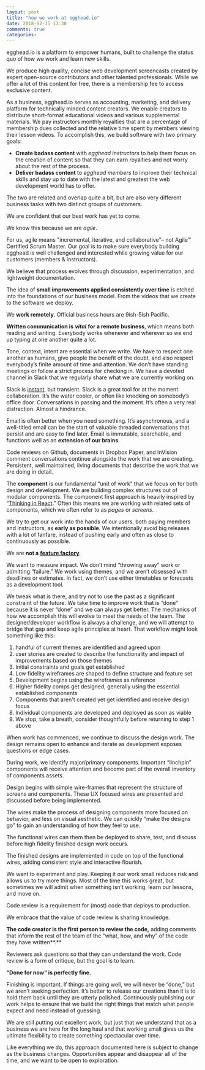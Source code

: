 ```yaml
---
layout: post
title: "how we work at egghead.io"
date: 2018-02-15 13:30
comments: true
categories: 
---
```

egghead.io is a platform to empower humans, built to challenge the status quo of how we work and learn new skills.

We produce high quality, concise web development screencasts created by expert open-source contributors and other talented professionals. While we offer a lot of this content for free, there is a membership fee to access exclusive content. 

As a business, egghead.io serves as accounting, marketing, and delivery platform for technically minded content creators. We enable creators to distribute short-format educational videos and various supplemental materials. We pay instructors monthly royalties that are a percentage of membership dues collected and the relative time spent by members viewing their lesson videos.
To accomplish this, we build software with two primary goals:


- **Create badass content** with *egghead instructors* to help them focus on the creation of content so that they can earn royalties and not worry about the rest of the process.
- **Deliver badass content** to *egghead members* to improve their technical skills and stay up to date with the latest and greatest the web development world has to offer.

The two are related and overlap quite a bit, but are also very different business tasks with two distinct groups of customers. 

We are confident that our best work has yet to come.

We know this because we are *agile*.

For us, agile means "incremental, iterative, and collaborative"– not Agile™ Certified Scrum Master. 
Our goal is to make sure everybody building egghead is well challenged and interested while growing value for our customers (members & instructors).

We believe that process evolves through discussion, experimentation, and lightweight documentation. 

The idea of **small improvements applied consistently over time** is etched into the foundations of our business model. From the videos that we create to the software we deploy.

We **work remotely**. Official business hours are 9ish-5ish Pacific. 

**Written communication is** ***vital*** **for a remote business**, which means both reading and writing. Everybody works whenever and wherever so we end up typing at one another quite a lot. 

Tone, context, intent are essential when we write. We have to respect one another as humans, give people the benefit of the doubt, and also respect everybody’s finite amount of time and attention.
We don’t have standing meetings or follow a strict process for checking in. We have a devoted channel in Slack that we regularly share what we are currently working on.

Slack is [instant](https://m.signalvnoise.com/is-group-chat-making-you-sweat-744659addf7d), but transient. Slack is a great tool for at the moment collaboration. It’s the water cooler, or often like knocking on somebody’s office door. Conversations in passing and the moment. It’s often a very real distraction. Almost a hindrance.

Email is often better when you need something. It’s asynchronous, and a well-titled email can be the start of valuable threaded conversations that persist and are easy to find later. Email is immutable, searchable, and functions well as an **extension of our brains**.

Code reviews on Github, documents in Dropbox Paper, and InVision comment conversations continue alongside the work that we are creating. Persistent, well maintained, living documents that describe the work that we are doing in detail. 

The **component** is our fundamental “unit of work” that we focus on for both design and development. We are building complex structures out of modular components. The component first approach is heavily inspired by “[Thinking in React](https://facebook.github.io/react/docs/thinking-in-react.html).” Often this means we are working with related sets of components, which we often refer to as *pages* or *screens*.

We try to get our work into the hands of our users, both paying members and instructors, as **early as possible**. We intentionally avoid big releases with a lot of fanfare, instead of pushing early and often as close to continuously as possible. 

We are **not a** [**feature factory**](https://hackernoon.com/12-signs-youre-working-in-a-feature-factory-44a5b938d6a2#.8pwdwur1t). 

We want to measure impact. We don’t mind “throwing away” work or admitting “failure.” We work using themes, and we aren’t obsessed with deadlines or estimates. In fact, we don’t use either timetables or forecasts as a development tool.

We tweak what is there, and try not to use the past as a significant constraint of the future. We take time to improve work that is “done” because it is never “done” and we can always get better.
The mechanics of how we accomplish this will evolve to meet the needs of the team. The designer/developer workflow is always a challenge, and we will attempt to bridge that gap and keep agile principles at heart. That workflow might look something like this:


1. handful of current themes are identified and agreed upon
2. user stories are created to describe the functionality and impact of improvements based on those themes
3. Initial constraints and goals get established
4. Low fidelity wireframes are shaped to define structure and feature set
5. Development begins using the wireframes as reference
6. Higher fidelity comps get designed, generally using the essential established components
7. Components that aren't created yet get identified and receive design focus
8. Individual components are developed and deployed as soon as viable
9. We stop, take a breath, consider thoughtfully before returning to step 1 above

When work has commenced, we continue to discuss the design work. The design remains open to enhance and iterate as development exposes questions or edge cases. 

During work, we identify major/primary components. Important “linchpin” components will receive attention and become part of the overall inventory of components assets.

Design begins with simple wire-frames that represent the structure of screens and components. These UX focused wires are presented and discussed before being implemented. 

The wires make the process of designing components more focused on behavior, and less on visual aesthetic. We can quickly “make the designs go” to gain an understanding of how they feel to use. 

The functional wires can them then be deployed to share, test, and discuss before high fidelity finished design work occurs. 

The finished designs are implemented in code on top of the functional wires, adding consistent style and interactive flourish. 

We want to experiment and play. Keeping it our work small reduces risk and allows us to try more things. Most of the time this works great, but sometimes we will admit when something isn’t working, learn our lessons, and move on. 

Code review is a requirement for (most) code that deploys to production. 

We embrace that the value of code review is sharing knowledge.

**The code creator is the first person to review the code,** adding comments that inform the rest of the team of the “what, how, and why” of the code they have written**.**

Reviewers ask questions so that they can understand the work. Code review is a form of critique, but the goal is to learn.

**“Done for now” is perfectly fine.**

Finishing is important. If things are going well, we will never be “done,” but we aren’t seeking perfection. It’s better to release our creations than it is to hold them back until they are utterly polished. Continuously publishing our work helps to ensure that we build the right things that match what people expect and need instead of guessing.

We are still putting out excellent work, but just that we understand that as a business we are here for the long haul and that working small gives us the ultimate flexibility to create something spectacular over time.

Like everything we do, this approach documented here is subject to change as the business changes. Opportunities appear and disappear all of the time, and we want to be open to exploration.

